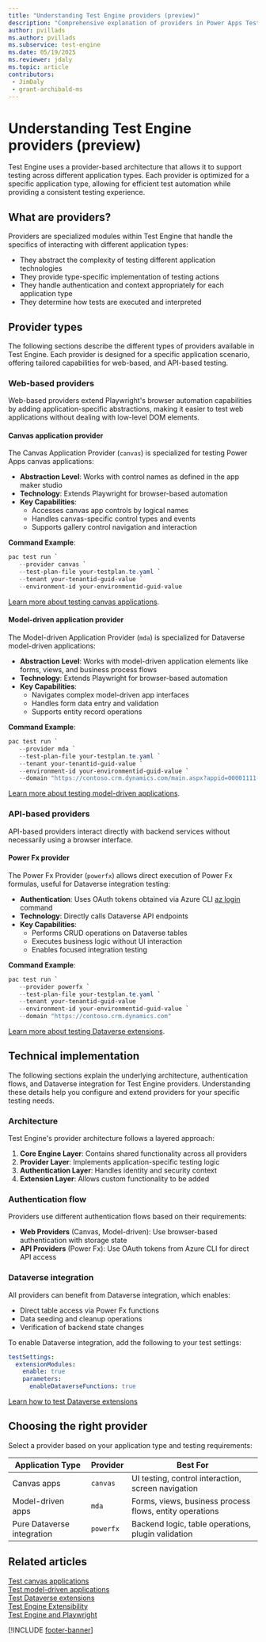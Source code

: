 ```yaml
---
title: "Understanding Test Engine providers (preview)"
description: "Comprehensive explanation of providers in Power Apps Test Engine"
author: pvillads
ms.author: pvillads
ms.subservice: test-engine
ms.date: 05/19/2025
ms.reviewer: jdaly
ms.topic: article
contributors:
 - JimDaly
 - grant-archibald-ms
---
```


# Understanding Test Engine providers (preview)

Test Engine uses a provider-based architecture that allows it to support testing across different application types. Each provider is optimized for a specific application type, allowing for efficient test automation while providing a consistent testing experience.

## What are providers?

Providers are specialized modules within Test Engine that handle the specifics of interacting with different application types:

- They abstract the complexity of testing different application technologies
- They provide type-specific implementation of testing actions
- They handle authentication and context appropriately for each application type
- They determine how tests are executed and interpreted

## Provider types

The following sections describe the different types of providers available in Test Engine. Each provider is designed for a specific application scenario, offering tailored capabilities for web-based, and API-based testing.

### Web-based providers

Web-based providers extend Playwright's browser automation capabilities by adding application-specific abstractions, making it easier to test web applications without dealing with low-level DOM elements.

#### Canvas application provider

The Canvas Application Provider (`canvas`) is specialized for testing Power Apps canvas applications:

- **Abstraction Level**: Works with control names as defined in the app maker studio
- **Technology**: Extends Playwright for browser-based automation
- **Key Capabilities**: 
  - Accesses canvas app controls by logical names
  - Handles canvas-specific control types and events
  - Supports gallery control navigation and interaction

**Command Example**:

```powershell
pac test run `
   --provider canvas `
   --test-plan-file your-testplan.te.yaml `
   --tenant your-tenantid-guid-value `
   --environment-id your-environmentid-guid-value
```

[Learn more about testing canvas applications](./canvas-application.md).

#### Model-driven application provider

The Model-driven Application Provider (`mda`) is specialized for Dataverse model-driven applications:

- **Abstraction Level**: Works with model-driven application elements like forms, views, and business process flows
- **Technology**: Extends Playwright for browser-based automation
- **Key Capabilities**:
  - Navigates complex model-driven app interfaces
  - Handles form data entry and validation
  - Supports entity record operations

**Command Example**:

```powershell
pac test run `
   --provider mda `
   --test-plan-file your-testplan.te.yaml `
   --tenant your-tenantid-guid-value `
   --environment-id your-environmentid-guid-value `
   --domain "https://contoso.crm.dynamics.com/main.aspx?appid=00001111-aaaa-2222-bbbb-3333cccc4444&pagetype=entityrecord&etn=account"
```

[Learn more about testing model-driven applications](./model-driven-application.md).

### API-based providers

API-based providers interact directly with backend services without necessarily using a browser interface.

#### Power Fx provider

The Power Fx Provider (`powerfx`) allows direct execution of Power Fx formulas, useful for Dataverse integration testing:

- **Authentication**: Uses OAuth tokens obtained via Azure CLI [az login](/cli/azure/reference-index#az-login) command
- **Technology**: Directly calls Dataverse API endpoints
- **Key Capabilities**:
  - Performs CRUD operations on Dataverse tables
  - Executes business logic without UI interaction
  - Enables focused integration testing

**Command Example**:

```powershell
pac test run `
   --provider powerfx `
   --test-plan-file your-testplan.te.yaml `
   --tenant your-tenantid-guid-value `
   --environment-id your-environmentid-guid-value `
   --domain "https://contoso.crm.dynamics.com"
```

[Learn more about testing Dataverse extensions](./dataverse.md).

## Technical implementation

The following sections explain the underlying architecture, authentication flows, and Dataverse integration for Test Engine providers. Understanding these details help you configure and extend providers for your specific testing needs.

### Architecture

Test Engine's provider architecture follows a layered approach:

1. **Core Engine Layer**: Contains shared functionality across all providers
2. **Provider Layer**: Implements application-specific testing logic
3. **Authentication Layer**: Handles identity and security context
4. **Extension Layer**: Allows custom functionality to be added

### Authentication flow

Providers use different authentication flows based on their requirements:

- **Web Providers** (Canvas, Model-driven): Use browser-based authentication with storage state
- **API Providers** (Power Fx): Use OAuth tokens from Azure CLI for direct API access

### Dataverse integration

All providers can benefit from Dataverse integration, which enables:

- Direct table access via Power Fx functions
- Data seeding and cleanup operations
- Verification of backend state changes

To enable Dataverse integration, add the following to your test settings:

```yaml
testSettings:
  extensionModules:
    enable: true
    parameters:
      enableDataverseFunctions: true
```

[Learn how to test Dataverse extensions](./dataverse.md)

## Choosing the right provider

Select a provider based on your application type and testing requirements:

| Application Type | Provider | Best For |
|------------------|----------|----------|
| Canvas apps | `canvas` | UI testing, control interaction, screen navigation |
| Model-driven apps | `mda` | Forms, views, business process flows, entity operations |
| Pure Dataverse integration | `powerfx` | Backend logic, table operations, plugin validation |

## Related articles

[Test canvas applications](./canvas-application.md)  
[Test model-driven applications](./model-driven-application.md)  
[Test Dataverse extensions](./dataverse.md)  
[Test Engine Extensibility](./extensibility.md)  
[Test Engine and Playwright](./playwright.md)  

[!INCLUDE [footer-banner](../includes/footer-banner.md)]
